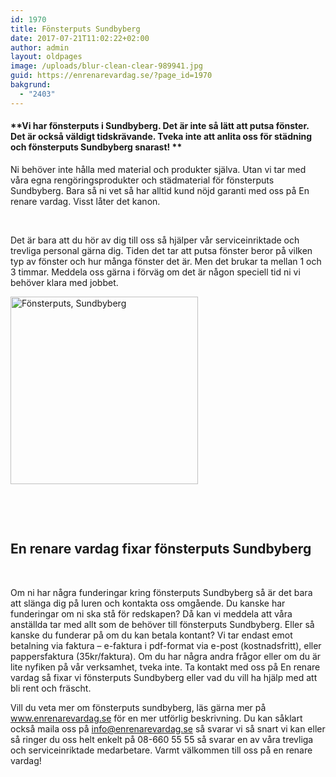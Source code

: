 ```yaml
---
id: 1970
title: Fönsterputs Sundbyberg
date: 2017-07-21T11:02:22+02:00
author: admin
layout: oldpages
image: /uploads/blur-clean-clear-989941.jpg
guid: https://enrenarevardag.se/?page_id=1970
bakgrund:
  - "2403"
---
```

#### **Vi har fönsterputs i Sundbyberg. Det är inte så lätt att putsa fönster. Det är också väldigt tidskrävande. Tveka inte att anlita oss för städning och fönsterputs Sundbyberg snarast! ** 

Ni behöver inte hålla med material och produkter själva. Utan vi tar med våra egna rengöringsprodukter och städmaterial för fönsterputs Sundbyberg. Bara så ni vet så har alltid kund nöjd garanti med oss på En renare vardag. Visst låter det kanon.

&nbsp;

Det är bara att du hör av dig till oss så hjälper vår serviceinriktade och trevliga personal gärna dig. Tiden det tar att putsa fönster beror på vilken typ av fönster och hur många fönster det är. Men det brukar ta mellan 1 och 3 timmar. Meddela oss gärna i förväg om det är någon speciell tid ni vi behöver klara med jobbet.

<img class="size-medium wp-image-1973 aligncenter" src="https://enrenarevardag.se/wp-content/uploads/2017/07/Flyttstädning-2-300x300.jpg" alt="Fönsterputs, Sundbyberg" width="300" height="300" srcset="https://enrenarevardag.se/wp-content/uploads/2017/07/Flyttstädning-2-300x300.jpg 300w, https://enrenarevardag.se/wp-content/uploads/2017/07/Flyttstädning-2-150x150.jpg 150w, https://enrenarevardag.se/wp-content/uploads/2017/07/Flyttstädning-2-125x125.jpg 125w, https://enrenarevardag.se/wp-content/uploads/2017/07/Flyttstädning-2.jpg 450w" sizes="(max-width: 300px) 100vw, 300px" /> 

&nbsp;

&nbsp;

## **En renare vardag fixar fönsterputs Sundbyberg**

&nbsp;

Om ni har några funderingar kring fönsterputs Sundbyberg så är det bara att slänga dig på luren och kontakta oss omgående. Du kanske har funderingar om ni ska stå för redskapen? Då kan vi meddela att våra anställda tar med allt som de behöver till fönsterputs Sundbyberg. Eller så kanske du funderar på om du kan betala kontant? Vi tar endast emot betalning via faktura – e-faktura i pdf-format via e-post (kostnadsfritt), eller pappersfaktura (35kr/faktura). Om du har några andra frågor eller om du är lite nyfiken på vår verksamhet, tveka inte. Ta kontakt med oss på En renare vardag så fixar vi fönsterputs Sundbyberg eller vad du vill ha hjälp med att bli rent och fräscht.

Vill du veta mer om fönsterputs sundbyberg, läs gärna mer på www.enrenarevardag.se för en mer utförlig beskrivning. Du kan såklart också maila oss på info@enrenarevardag.se så svarar vi så snart vi kan eller så ringer du oss helt enkelt på 08-660 55 55 så svarar en av våra trevliga och serviceinriktade medarbetare. Varmt välkommen till oss på en renare vardag!